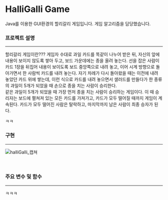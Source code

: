 # HalliGalli Game
Java를 이용한 GUI환경의 할리갈리 게임입니다.
게임 알고리즘을 담당했습니다.

### 프로젝트 설명
------------
할리갈리 게임이란??? 게임자 수대로 과일 카드를 똑같이 나누어 받은 뒤, 자신의 앞에 내용이 보이지 않도록 쌓아 두고, 보드 가운데에는 종을 올려 놓는다. 선을 잡은 사람이 카드 1장을 뒤집어 내용이 보이도록 보드 중앙쪽으로 내려 놓고, 이어 시계 방향으로 돌아가면서 한 사람씩 카드를 내려 놓는다. 자기 차례가 다시 돌아왔을 때는 이전에 내려 놓았던 카드 위에 쌓는데, 이런 식으로 카드를 내려 놓으면서 샐러드를 만들다가 한 종류의 과일이 5개가 되었을 때 손으로 종을 치는 사람이 승리한다.<br>
같은 과일이 5개가 되었을 때 가장 먼저 종을 치는 사람이 승리하는 게임이다. 이 때 승리자는 보드에 펼쳐져 있는 모든 카드를 가져가고, 카드가 모두 떨어질 때까지 게임이 계속된다. 카드가 모두 떨어진 사람은 탈락하고, 마지막까지 남은 사람이 최종 승자가 된다.

ㅋㅋ



### 구현

------------
![halliGalli_캡쳐](https://user-images.githubusercontent.com/75834395/102893732-6c2b4600-44a5-11eb-88e3-3c207a60219b.jpg)
<br><br><br>
### 주요 변수 및 함수
------------
ㅋㅋㅋ
